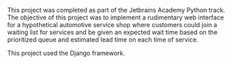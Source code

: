This project was completed as part of the Jetbrains Academy Python track. The objective of this project was to implement a rudimentary web interface for a hypothetical automotive service shop where customers could join a waiting list for services and be given an expected wait time based on the prioritized queue and estimated lead time on each time of service. 

This project used the Django framework.
